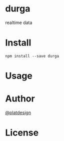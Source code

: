 # durga

realtime data 


# Install

`npm install --save durga`

# Usage


# Author

[@platdesign](https://twitter.com/platdesign)

# License
